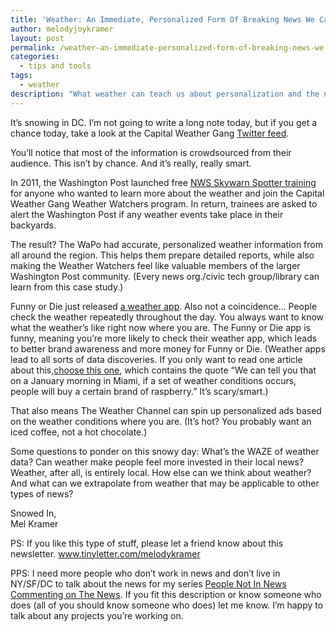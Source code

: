 ```yaml
---
title: 'Weather: An Immediate, Personalized Form Of Breaking News We Can All Learn From'
author: melodyjoykramer
layout: post
permalink: /weather-an-immediate-personalized-form-of-breaking-news-we-can-all-learn-from/
categories:
  - tips and tools
tags:
  - weather
description: "What weather can teach us about personalization and the news."
---
```

It&#8217;s snowing in DC. I&#8217;m not going to write a long note today, but if you get a chance today, take a look at the Capital Weather Gang [Twitter feed](https://twitter.com/capitalweather).

You&#8217;ll notice that most of the information is crowdsourced from their audience. This isn&#8217;t by chance. And it&#8217;s really, really smart.

In 2011, the Washington Post launched free [NWS Skywarn Spotter training](http://www.washingtonpost.com/blogs/capital-weather-gang/wp/2013/08/27/join-the-capital-weather-watchers-program-free-nws-skywarn-spotter-training/) for anyone who wanted to learn more about the weather and join the Capital Weather Gang Weather Watchers program. In return, trainees are asked to alert the Washington Post if any weather events take place in their backyards. 

The result? The WaPo had accurate, personalized weather information from all around the region. This helps them prepare detailed reports, while also making the Weather Watchers feel like valuable members of the larger Washington Post community. (Every news org./civic tech group/library can learn from this case study.)

Funny or Die just released [a weather app](http://fodweather.com/). Also not a coincidence... People check the weather repeatedly throughout the day. You always want to know what the weather&#8217;s like right now where you are. The Funny or Die app is funny, meaning you&#8217;re more likely to check their weather app, which leads to better brand awareness and more money for Funny or Die. (Weather apps lead to all sorts of data discoveries. If you only want to read one article about this,[choose this one](http://www.bloomberg.com/bw/articles/2014-10-09/weather-channels-web-mobile-growth-leads-to-advertising-insights), which contains the quote “We can tell you that on a January morning in Miami, if a set of weather conditions occurs, people will buy a certain brand of raspberry.&#8221; It&#8217;s scary/smart.)

That also means The Weather Channel can spin up personalized ads based on the weather conditions where you are. (It&#8217;s hot? You probably want an iced coffee, not a hot chocolate.)

Some questions to ponder on this snowy day: What&#8217;s the WAZE of weather data? Can weather make people feel more invested in their local news? Weather, after all, is entirely local. How else can we think about weather? And what can we extrapolate from weather that may be applicable to other types of news?

Snowed In,  
Mel Kramer

PS: If you like this type of stuff, please let a friend know about this newsletter. www.tinyletter.com/melodykramer

PPS: I need more people who don&#8217;t work in news and don&#8217;t live in NY/SF/DC to talk about the news for my series [People Not In News Commenting on The News](http://www.melodyjk.com/category/how-do-you-get-the-news/). If you fit this description or know someone who does (all of you should know someone who does) let me know. I&#8217;m happy to talk about any projects you&#8217;re working on.
